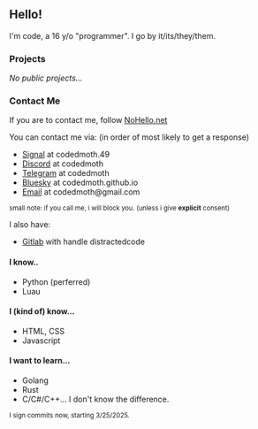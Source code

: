 ## Hello!
I'm code, a 16 y/o "programmer". I go by it/its/they/them.

### Projects
  *No public projects...*

### Contact Me
If you are to contact me, follow [NoHello.net](https://www.nohello.net)

You can contact me via: (in order of most likely to get a response)
 - [Signal](https://signal.me/#eu/KopjTwUlTRev8ymkAtLjOfCa4u4aUvEj5QGwvZ9XlJSQ3XjwGwZENpvE88saKVR5) at codedmoth.49
 - [Discord](https://www.discord.com/users/694558289744232551) at codedmoth
 - [Telegram](https://t.me/codedmoth) at codedmoth
 - [Bluesky](https://bsky.app/profile/codedmoth.github.io) at codedmoth.github.io
 - [Email](mailto:codedmoth@gmail.com) at codedmoth<span>@<span>gmail.com
    
<sup>small note: if you call me, i will block you. (unless i give **explicit** consent)</sup>

I also have:
 - [Gitlab](https://gitlab.com/distractedcode) with handle distractedcode
   


#### I know..
 - Python (perferred)
 - Luau
#### I (kind of) know...
 - HTML, CSS
 - Javascript
#### I want to learn...
 - Golang
 - Rust
 - C/C#/C++...
   I don't know the difference.

<sup>I sign commits now, starting 3/25/2025.</sup>
